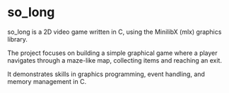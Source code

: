 # so_long

so_long is a 2D video game written in C, using the MinilibX (mlx) graphics library. 

The project focuses on building a simple graphical game where a player navigates through a maze-like map, collecting items and reaching an exit. 

It demonstrates skills in graphics programming, event handling, and memory management in C.